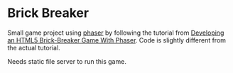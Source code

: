 # Brick Breaker

Small game project using [phaser](http://phaser.io/) by following the tutorial from [Developing an HTML5 Brick-Breaker Game With Phaser](https://www.amazon.com/Developing-HTML5-Brick-breaker-Game-Phaser-ebook/dp/B00XYQC2WQ). Code is slightly different from the actual tutorial.

Needs static file server to run this game.
